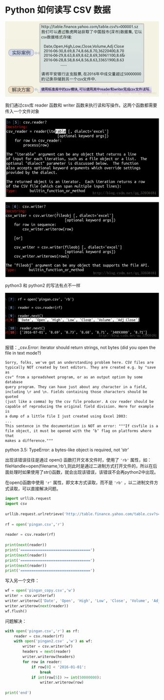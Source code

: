 # Python 如何读写 CSV 数据

![20170506112255828](assets/20170506112255828.png)

我们通过csv库 reader 函数和 writer 函数来执行读和写操作。这两个函数都需要传入一个文件对象 

![20170506114241869](assets/20170506114241869.png)

![20170506114331723](assets/20170506114331723.png)

python3 和 python2 的写法有点不一样 

![20170506121239294](assets/20170506121239294.png)

报错：_csv.Error: iterator should return strings, not bytes (did you open the file in text mode?)

```
Sorry, folks, we've got an understanding problem here. CSV files are
typically NOT created by text editors. They are created e.g. by "save as
csv" from a spreadsheet program, or as an output option by some database
query program. They can have just about any character in a field,
including \r and \n. Fields containing those characters should be quoted
(just like a comma) by the csv file producer. A csv reader should be
capable of reproducing the original field division. Here for example is
a dump of a little file I just created using Excel 2003:
...
This sentence in the documentation is NOT an error: """If csvfile is a
file object, it must be opened with the ‘b’ flag on platforms where that
makes a difference."""
```

python 3.5: TypeError: a bytes-like object is required, not ‘str’ 

出现该错误往往是通过 open() 函数打开文本文件时，使用了 `'rb'` 属性，如：fileHandle=open(filename,’rb’),则此时是通过二进制方式打开文件的，所以在后面处理时如果使用了str()函数，就会出现该错误，该错误不会再python2中出现。 

在open()函数中使用 `'r'` 属性，即文本方式读取，而不是 `'rb'` ，以二进制文件方式读取，可以直接解决问题。

```python
import urllib.request
import csv

urllib.request.urlretrieve('http://table.finance.yahoo.com/table.csv?s=000001.sz','pingan.csv')

rf = open('pingan.csv','r')

reader = csv.reader(rf)

print(next(reader))
print('================================')
print(next(reader))
print('================================')
print(next(reader))
print('================================')
```

写入另一个文件：

```python
wf = open('pingan_copy.csv','w')
writer = csv.writer(wf)
writer.writerow(['Date', 'Open', 'High', 'Low', 'Close', 'Volume', 'Adj Close'])
writer.writerow(next(reader))
wf.flush()
```

问题解决：

```python
with open('pingan.csv','r') as rf:
    reader = csv.reader(rf)
    with open('pingan2.csv' ,'w') as wf:
        writer = csv.writer(wf)
        headers = next(reader)
        writer.writerow(headers)
        for row in reader:
            if row[0] < '2016-01-01':
                break
            if int(row[5]) >= int(50000000):
                writer.writerow(row)

print('end')
```